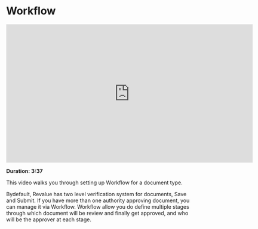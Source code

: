 # Workflow

<iframe width="660" height="371" src="https://www.youtube.com/embed/" frameborder="0" allowfullscreen></iframe>

**Duration: 3:37**

This video walks you through setting up Workflow for a document type.

Bydefault, Revalue has two level verification system for documents, Save and Submit. If you have more than one authority approving document, you can manage it via Workflow. Workflow allow you do define multiple stages through which document will be review and finally get approved, and who will be the approver at each stage.
